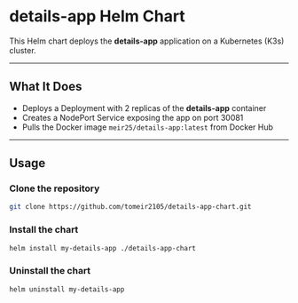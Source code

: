 # details-app Helm Chart

This Helm chart deploys the **details-app** application on a Kubernetes (K3s) cluster.

---

## What It Does

- Deploys a Deployment with 2 replicas of the **details-app** container
- Creates a NodePort Service exposing the app on port 30081
- Pulls the Docker image `meir25/details-app:latest` from Docker Hub

---

## Usage
### Clone the repository
```bash
git clone https://github.com/tomeir2105/details-app-chart.git
```

### Install the chart

```bash
helm install my-details-app ./details-app-chart
```
### Uninstall the chart
```bash
helm uninstall my-details-app
```
